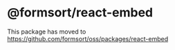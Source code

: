 # @formsort/react-embed

This package has moved to https://github.com/formsort/oss/packages/react-embed

